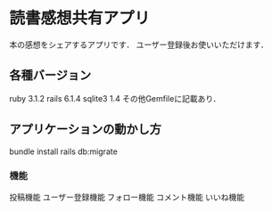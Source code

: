 # 読書感想共有アプリ
本の感想をシェアするアプリです．
ユーザー登録後お使いいただけます．

## 各種バージョン
ruby 3.1.2
rails 6.1.4
sqlite3 1.4
その他Gemfileに記載あり．

## アプリケーションの動かし方
bundle install
rails db:migrate

### 機能
投稿機能
ユーザー登録機能
フォロー機能
コメント機能
いいね機能